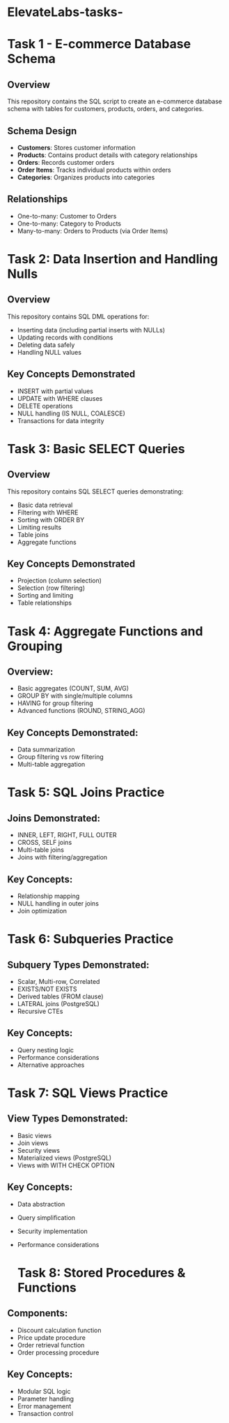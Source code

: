 # ElevateLabs-tasks-

# Task 1 - E-commerce Database Schema

## Overview
This repository contains the SQL script to create an e-commerce database schema with tables for customers, products, orders, and categories.

## Schema Design
- **Customers**: Stores customer information
- **Products**: Contains product details with category relationships
- **Orders**: Records customer orders
- **Order Items**: Tracks individual products within orders
- **Categories**: Organizes products into categories

## Relationships
- One-to-many: Customer to Orders
- One-to-many: Category to Products
- Many-to-many: Orders to Products (via Order Items)

# Task 2: Data Insertion and Handling Nulls

## Overview
This repository contains SQL DML operations for:
- Inserting data (including partial inserts with NULLs)
- Updating records with conditions
- Deleting data safely
- Handling NULL values

## Key Concepts Demonstrated
- INSERT with partial values
- UPDATE with WHERE clauses
- DELETE operations
- NULL handling (IS NULL, COALESCE)
- Transactions for data integrity

# Task 3: Basic SELECT Queries

## Overview
This repository contains SQL SELECT queries demonstrating:
- Basic data retrieval
- Filtering with WHERE
- Sorting with ORDER BY
- Limiting results
- Table joins
- Aggregate functions

## Key Concepts Demonstrated
- Projection (column selection)
- Selection (row filtering)
- Sorting and limiting
- Table relationships

# Task 4: Aggregate Functions and Grouping

## Overview:
- Basic aggregates (COUNT, SUM, AVG)
- GROUP BY with single/multiple columns
- HAVING for group filtering
- Advanced functions (ROUND, STRING_AGG)

## Key Concepts Demonstrated:
- Data summarization
- Group filtering vs row filtering
- Multi-table aggregation

# Task 5: SQL Joins Practice

## Joins Demonstrated:
- INNER, LEFT, RIGHT, FULL OUTER
- CROSS, SELF joins
- Multi-table joins
- Joins with filtering/aggregation

## Key Concepts:
- Relationship mapping
- NULL handling in outer joins
- Join optimization

# Task 6: Subqueries Practice

## Subquery Types Demonstrated:
- Scalar, Multi-row, Correlated
- EXISTS/NOT EXISTS
- Derived tables (FROM clause)
- LATERAL joins (PostgreSQL)
- Recursive CTEs

## Key Concepts:
- Query nesting logic
- Performance considerations
- Alternative approaches

# Task 7: SQL Views Practice

## View Types Demonstrated:
- Basic views
- Join views
- Security views
- Materialized views (PostgreSQL)
- Views with WITH CHECK OPTION

## Key Concepts:
- Data abstraction
- Query simplification
- Security implementation
- Performance considerations

  # Task 8: Stored Procedures & Functions

## Components:
- Discount calculation function
- Price update procedure
- Order retrieval function
- Order processing procedure

## Key Concepts:
- Modular SQL logic
- Parameter handling
- Error management
- Transaction control
